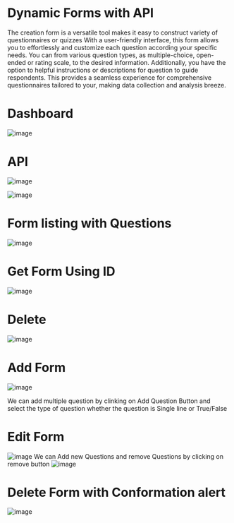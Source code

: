 
# Dynamic Forms with API
The creation form is a versatile tool makes it easy to construct variety of questionnaires or quizzes With a user-friendly interface, this form allows you to effortlessly and customize each question according your specific needs. You can from various question types, as multiple-choice, open-ended or rating scale, to the desired information. Additionally, you have the option to helpful instructions or descriptions for question to guide respondents. This provides a seamless experience for comprehensive questionnaires tailored to your, making data collection and analysis breeze.
#  Dashboard
![image](https://github.com/Patolbabu131/Daynamic_Forms-API-/assets/97328289/d8a3d594-bbb6-4eb2-b11c-bb3d24f35161)
# API
![image](https://github.com/Patolbabu131/Daynamic_Forms-API-/assets/97328289/533d636a-2ffc-489d-b9b0-14e819e6702c)

![image](https://github.com/Patolbabu131/Daynamic_Forms-API-/assets/97328289/feb6ebba-0ccb-4373-9bc5-4fd3e1af5f67)

# Form listing with Questions

![image](https://github.com/Patolbabu131/Daynamic_Forms-API-/assets/97328289/1e6a0b22-02a0-4e5d-8429-3ea2dd8b0521)
# Get Form Using ID

![image](https://github.com/Patolbabu131/Daynamic_Forms-API-/assets/97328289/439f03d5-babc-4044-b09b-ff1d2f5ac694)
# Delete 

![image](https://github.com/Patolbabu131/Daynamic_Forms-API-/assets/97328289/cacdeba0-231e-4bde-bf84-aae3c1562a8a)
# Add Form 
![image](https://github.com/Patolbabu131/Daynamic_Forms-API-/assets/97328289/51e8a383-71d8-4634-b42a-3d538fc4a3e0)

We can add multiple question by clinking on Add Question Button and select the type of question whether the question is Single line or True/False
# Edit Form
![image](https://github.com/Patolbabu131/Daynamic_Forms-API-/assets/97328289/efe97595-6ec1-4131-a2a1-17d5cd0435e3)
We can Add new Questions and remove Questions by clicking on remove button
![image](https://github.com/Patolbabu131/Daynamic_Forms-API-/assets/97328289/e8195279-06e0-489e-8719-463f940ffe7e)

# Delete Form with Conformation alert
![image](https://github.com/Patolbabu131/Daynamic_Forms-API-/assets/97328289/902b47d7-856d-4057-8e1b-69b53b9ff15e)


